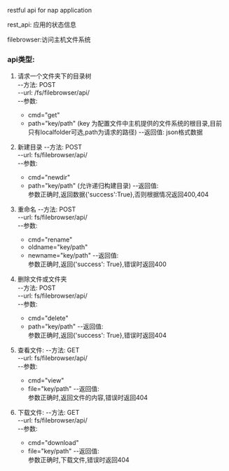 restful api for nap application

rest_api: 应用的状态信息

filebrowser:访问主机文件系统

### api类型:
1. 请求一个文件夹下的目录树  
  --方法: POST  
  --url: /fs/filebrowser/api/  
  --参数:   
	* cmd="get"
    * path="key/path" (key 为配置文件中主机提供的文件系统的根目录,目前只有localfolder可选,path为请求的路径)
  --返回值: json格式数据  

2. 新建目录
  --方法: POST  
  --url: fs/filebrowser/api/   
  --参数:  
    * cmd="newdir"
	* path="key/path" (允许递归构建目录)
  --返回值:  
    参数正确时,返回数据{'success':True},否则根据情况返回400,404  

3. 重命名
  --方法: POST  
  --url: fs/filebrowser/api/  
  --参数:  
    * cmd="rename"
	* oldname="key/path"
	* newname="key/path"
  --返回值:  
    参数正确时,返回{'success': True},错误时返回400    

4. 删除文件或文件夹  
  --方法: POST  
  --url: fs/filebrowser/api/  
  --参数:  
    * cmd="delete"
	* path="key/path"
  --返回值:  
    参数正确时,返回{'success': True},错误时返回404  

5. 查看文件:
  --方法: GET  
  --url: fs/filebrowser/api/  
  --参数:  
    * cmd="view"
	* file="key/path"
  --返回值:  
    参数正确时,返回文件的内容,错误时返回404  

6. 下载文件:
  --方法: GET  
  --url: fs/filebrowser/api/  
  --参数:   
    * cmd="download"
	* file="key/path"
  --返回值:   
    参数正确时,下载文件,错误时返回404  
